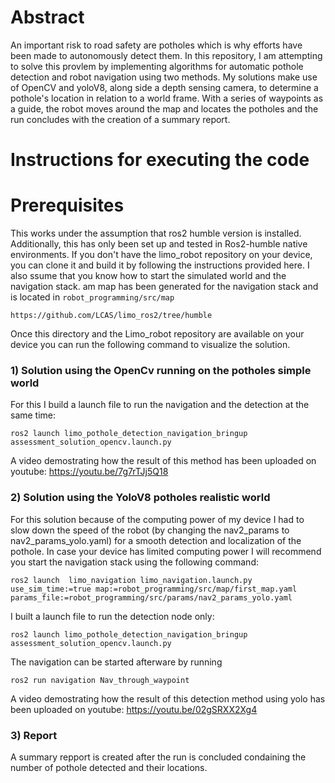 # Abstract
An important risk to road safety are potholes which is why efforts have been made to autonomously detect them. In this repository, I am attempting to solve this provlem by implementing algorithms for automatic pothole detection and robot navigation using two methods. My solutions make use of  OpenCV and yoloV8, along side a depth sensing camera, to determine a pothole's location in relation to a world frame. With a series of waypoints as a guide, the robot moves around the map and locates the potholes and the  run concludes with the creation of a summary report.
# Instructions for executing the code
# Prerequisites
This works under the assumption that ros2 humble version is installed. Additionally, this has only been set up and tested in Ros2-humble native environments.
If you don't have the limo_robot repository on your device, you can clone it and build it by following the instructions provided here. I also ssume that you know how to start the simulated world and the navigation stack. am map has been generated for the navigation stack and is located in ```robot_programming/src/map```

```
https://github.com/LCAS/limo_ros2/tree/humble
```
Once this directory and the Limo_robot repository are available on your device you can run the following command to visualize the solution.

### 1) Solution using the OpenCv running on the potholes simple world
For this I build a launch file to run the navigation and the detection at the same time:
```
ros2 launch limo_pothole_detection_navigation_bringup assessment_solution_opencv.launch.py
```
A video demostrating how the result of this method has been uploaded on youtube: https://youtu.be/7g7rTJj5Q18

### 2) Solution using the YoloV8 potholes realistic world
For this solution because of the computing power of my device I had to slow down the speed of the robot (by changing the nav2_params to nav2_params_yolo.yaml) for a smooth detection and localization of the pothole. In case your device has limited computing power I will recommend you start the navigation stack using the following command:
```
ros2 launch  limo_navigation limo_navigation.launch.py use_sim_time:=true map:=robot_programming/src/map/first_map.yaml params_file:=robot_programming/src/params/nav2_params_yolo.yaml
```
I built a launch file to run the detection node only:
```
ros2 launch limo_pothole_detection_navigation_bringup assessment_solution_opencv.launch.py
```
The navigation can be started afterware by running
```
ros2 run navigation Nav_through_waypoint
```
A video demostrating how the result of this detection method using yolo has been uploaded on youtube: https://youtu.be/02gSRXX2Xg4
### 3) Report
A summary repport is created after the run is concluded condaining the number of pothole detected and their locations.
